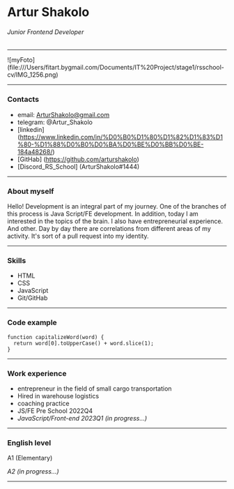 # Artur Shakolo
###### Junior Frontend Developer

*********************************************************
![myFoto] (file:///Users/fitart.bygmail.com/Documents/IT%20Project/stage1/rsschool-cv/IMG_1256.png)

*********************************************************
### Contacts

* email: ArturShakolo@gmail.com
* telegram: @Artur_Shakolo
* [linkedin] (https://www.linkedin.com/in/%D0%B0%D1%80%D1%82%D1%83%D1%80-%D1%88%D0%B0%D0%BA%D0%BE%D0%BB%D0%BE-184a48268/) 
* [GitHab] (https://github.com/arturshakolo)
* [Discord_RS_School] (ArturShakolo#1444)

*********************************************************
### About myself

Hello!
Development is an integral part of my journey. One of the branches of this process is Java Script/FE development. In addition, today I am interested in the topics of the brain. I also have entrepreneurial experience. And other. Day by day there are correlations from different areas of my activity. It's sort of a pull request into my identity.

*********************************************************

### Skills

* HTML
* CSS  
* JavaScript
* Git/GitHab

*********************************************************

### Code example

```
function capitalizeWord(word) {
  return word[0].toUpperCase() + word.slice(1);
} 
```

*********************************************************
### Work experience

* entrepreneur in the field of small cargo transportation
* Hired in warehouse logistics
* coaching practice
* JS/FE Pre School 2022Q4
* _JavaScript/Front-end 2023Q1 (in progress...)_

*********************************************************

### English level 

A1 (Elementary)

_A2 (in progress...)_

*********************************************************